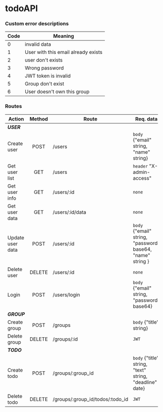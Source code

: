 # todoAPI

### Custom error descriptions

| Code | Meaning                             |
|------|-------------------------------------|
| 0    | invalid data                        |
| 1    | User with this email already exists |
| 2    | user don't exists                   |
| 3    | Wrong password                      |
| 4    | JWT token is invalid                |
| 5    | Group don't exist                   |
| 6    | User doesn't own this group         |

### Routes

| Action | Method | Route | Req. data |
|----|:---:| ---- | ---- |
| _**USER**_ |
| Create user| POST | <host>/users | `body` {"email" string, "name" string} |
| Get user list | GET | <host>/users | `header` "X-admin-access" |
| Get user info | GET | <host>/users/:id | `none` |
| Get user data | GET | <host>/users/:id/data | `none` |
| Update user data | POST | <host>/users/:id | `body` {"email" string, "password" base64, "name" string } |
| Delete user | DELETE | <host>/users/:id | `none` |
|  Login | POST  | <host>/users/login | `body` {"email" string, "password" base64} |
|  _**GROUP**_ |
| Create group | POST | <host>/groups | `body` {"title" string} |
| Delete group | DELETE | <host>/groups/:id | `JWT` |
| _**TODO**_  |
| Create todo | POST | <host>/groups/:group_id | `body` {"title" string, "text" string, "deadline" date} |
| Delete todo | DELETE | <host>/groups/:group_id/todos/:todo_id | `JWT` |
